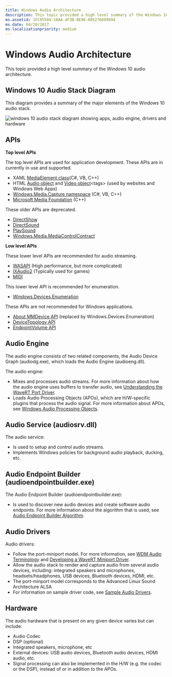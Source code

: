 ```yaml
---
title: Windows Audio Architecture
description: This topic provided a high level summary of the Windows 10 audio architecture.
ms.assetid: 1FC95504-18AA-4F3B-8E96-005276699694
ms.date: 04/20/2017
ms.localizationpriority: medium
---
```


# Windows Audio Architecture


This topic provided a high level summary of the Windows 10 audio architecture.

## <span id="Windows_10_Audio_Stack_Diagram"></span><span id="windows_10_audio_stack_diagram"></span><span id="WINDOWS_10_AUDIO_STACK_DIAGRAM"></span>Windows 10 Audio Stack Diagram


This diagram provides a summary of the major elements of the Windows 10 audio stack.

![windows 10 audio stack diagram showing apps, audio engine, drivers and hardware ](images/audio-windows-10-stack-diagram.png)

## <span id="APIs"></span><span id="apis"></span><span id="APIS"></span>APIs


**Top level APIs**

The top level APIs are used for application development. These APIs are in currently in use and supported.

-   XAML [MediaElement class](/uwp/api/Windows.UI.Xaml.Controls.MediaElement)(C#, VB, C++)
-   HTML [Audio object](https://developer.mozilla.org/en-US/docs/Web/HTML/Element/audio) and [Video object](https://developer.mozilla.org/en-US/docs/Web/API/HTMLVideoElement)&lt;tags&gt; (used by websites and Windows Web Apps)
-   [Windows.Media.Capture namespace](/uwp/api/Windows.Media.Capture) (C#, VB, C++)
-   [Microsoft Media Foundation](/windows/desktop/medfound/microsoft-media-foundation-sdk) (C++)

These older APIs are deprecated.

-   [DirectShow](/windows/desktop/DirectShow/directshow)
-   [DirectSound](/previous-versions/windows/desktop/ee416960(v=vs.85))
-   [PlaySound](/previous-versions/dd743680(v=vs.85))
-   [Windows.Media.MediaControlContract](/uwp/extension-sdks/windows-desktop-extension-sdk)

**Low level APIs**

These lower level APIs are recommended for audio streaming.

-   [WASAPI](/windows/desktop/CoreAudio/wasapi) (High performance, but more complicated)
-   [IXAudio2](/windows/win32/api/xaudio2/nn-xaudio2-ixaudio2) (Typically used for games)
-   [MIDI](/windows/desktop/Multimedia/about-midi)

This lower level API is recommended for enumeration.

-   [Windows.Devices.Enumeration](/uwp/api/Windows.Devices.Enumeration)

These APIs are not recommended for Windows applications.

-   [About MMDevice API](/windows/desktop/CoreAudio/mmdevice-api) (replaced by Windows.Devices.Enumeration)
-   [DeviceTopology API](/windows/desktop/CoreAudio/devicetopology-api)
-   [EndpointVolume API](/windows/desktop/CoreAudio/endpointvolume-api)

## <span id="Audio_Engine"></span><span id="audio_engine"></span><span id="AUDIO_ENGINE"></span>Audio Engine


The audio engine consists of two related components, the Audio Device Graph (audiodg.exe), which loads the Audio Engine (audioeng.dll).

The audio engine:

-   Mixes and processes audio streams. For more information about how the audio engine uses buffers to transfer audio, see [Understanding the WaveRT Port Driver](understanding-the-wavert-port-driver.md).
-   Loads Audio Processing Objects (APOs), which are H/W-specific plugins that process the audio signal. For more information about APOs, see [Windows Audio Processing Objects](windows-audio-processing-objects.md).

## <span id="audio_service__audiosrv.dll_"></span><span id="AUDIO_SERVICE__AUDIOSRV.DLL_"></span>Audio Service (audiosrv.dll)


The audio service:

-   Is used to setup and control audio streams.
-   Implements Windows policies for background audio playback, ducking, etc.

## <span id="audio_endpoint_builder__audioendpointbuilder.exe_"></span><span id="AUDIO_ENDPOINT_BUILDER__AUDIOENDPOINTBUILDER.EXE_"></span>Audio Endpoint Builder (audioendpointbuilder.exe)


The Audio Endpoint Builder (audioendpointbuilder.exe):

-   Is used to discover new audio devices and create software audio endpoints. For more information about the algorithm that is used, see [Audio Endpoint Builder Algorithm](audio-endpoint-builder-algorithm.md).

## <span id="Audio_Drivers"></span><span id="audio_drivers"></span><span id="AUDIO_DRIVERS"></span>Audio Drivers


Audio drivers:

-   Follow the port-miniport model. For more information, see [WDM Audio Terminology](wdm-audio-terminology.md) and [Developing a WaveRT Miniport Driver](developing-a-wavert-miniport-driver.md).
-   Allow the audio stack to render and capture audio from several audio devices, including: integrated speakers and microphones, headsets/headphones, USB devices, Bluetooth devices, HDMI, etc.
-   The port-minport model corresponds to the Advanced Linux Sound Architecture  ALSA
-   For information on sample driver code, see [Sample Audio Drivers](sample-audio-drivers.md).

## <span id="Hardware"></span><span id="hardware"></span><span id="HARDWARE"></span>Hardware


The audio hardware that is present on any given device varies but can include:

-   Audio Codec
-   DSP (optional)
-   Integrated speakers, microphone, etc
-   External devices: USB audio devices, Bluetooth audio devices, HDMI audio, etc.
-   Signal processing can also be implemented in the H/W (e.g. the codec or the DSP), instead of or in addition to the APOs.
